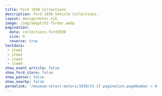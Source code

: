 ```yaml
---
title: Ford 1930 Collections
description: Ford 1930 Vehicle Collections.
layout: design/motor.njk
image: /img/adopt/51-fordor.webp
pagination:
  data: collections.ford1930
  size: 9
  reverse: true
testdata:
 - item1
 - item2
 - item3
 - item4
show_event_article: false
show_ford_store: false
show_patner: false
show_nearby: false
permalink: "/museum-select-motors/1930/{% if pagination.pageNumber > 0 %}page-{{ pagination.pageNumber + 1 }}/{% endif %}index.html"
---
```


